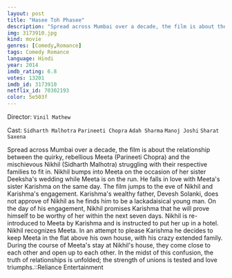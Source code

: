 ```yaml
---
layout: post
title: "Hasee Toh Phasee"
description: "Spread across Mumbai over a decade, the film is about the relationship between the quirky, rebellious Meeta (Parineeti Chopra) and the mischievous Nikhil (Sidharth Malhotra) struggling with their respective families to fit in. Nikhil bumps into Meeta on the occasion of her sister Deeksha's wedding while Meeta is on the run. He falls in love with Meeta's sister Karishma on the same day. The film jumps to the eve of Nikhil and Karishma's engagement. Karishma'.."
img: 3173910.jpg
kind: movie
genres: [Comedy,Romance]
tags: Comedy Romance 
language: Hindi
year: 2014
imdb_rating: 6.8
votes: 13201
imdb_id: 3173910
netflix_id: 70302193
color: 5e503f
---
```

Director: `Vinil Mathew`  

Cast: `Sidharth Malhotra` `Parineeti Chopra` `Adah Sharma` `Manoj Joshi` `Sharat Saxena` 

Spread across Mumbai over a decade, the film is about the relationship between the quirky, rebellious Meeta (Parineeti Chopra) and the mischievous Nikhil (Sidharth Malhotra) struggling with their respective families to fit in. Nikhil bumps into Meeta on the occasion of her sister Deeksha's wedding while Meeta is on the run. He falls in love with Meeta's sister Karishma on the same day. The film jumps to the eve of Nikhil and Karishma's engagement. Karishma's wealthy father, Devesh Solanki, does not approve of Nikhil as he finds him to be a lackadaisical young man. On the day of his engagement, Nikhil promises Karishma that he will prove himself to be worthy of her within the next seven days. Nikhil is re-introduced to Meeta by Karishma and is instructed to put her up in a hotel. Nikhil recognizes Meeta. In an attempt to please Karishma he decides to keep Meeta in the flat above his own house, with his crazy extended family. During the course of Meeta's stay at Nikhil's house, they come close to each other and open up to each other. In the midst of this confusion, the truth of relationships is unfolded; the strength of unions is tested and love triumphs.::Reliance Entertainment